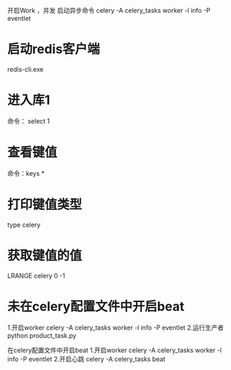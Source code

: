 开启Work ，并发 启动异步命令
 celery -A celery_tasks worker -l info -P eventlet

# 启动redis客户端
redis-cli.exe

# 进入库1
命令： select 1

# 查看键值
命令：keys *

# 打印键值类型
type celery

# 获取键值的值
LRANGE celery 0 -1

# 未在celery配置文件中开启beat
1.开启worker
celery -A celery_tasks worker -l info -P eventlet
2.运行生产者
python  product_task.py


在celery配置文件中开启beat
1.开启worker
celery -A celery_tasks worker -l info -P eventlet
2.开启心跳
celery -A celery_tasks beat

